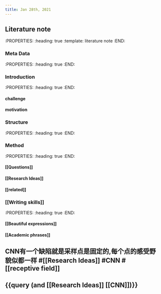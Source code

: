 ```yaml
---
title: Jan 28th, 2021
---
```


## Literature note
:PROPERTIES:
:heading: true
:template: literature note
:END:
### Meta Data
:PROPERTIES:
:heading: true
:END:
### Introduction
:PROPERTIES:
:heading: true
:END:
#### challenge
#### motivation
### Structure
:PROPERTIES:
:heading: true
:END:
### Method
:PROPERTIES:
:heading: true
:END:
#### [[Questions]]
#### [[Research Ideas]]
#### [[related]]
### [[Writing skills]]
:PROPERTIES:
:heading: true
:END:
#### [[Beautiful expressions]]
#### [[Academic  phrases]]
##
## CNN有一个缺陷就是采样点是固定的,每个点的感受野貌似都一样 #[[Research Ideas]] #CNN #[[receptive field]]
##
##
## {{query (and [[Research Ideas]] [[CNN]])}}
##
